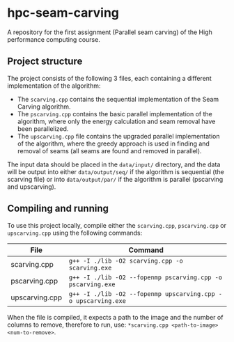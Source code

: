 # hpc-seam-carving
A repository for the first assignment (Parallel seam carving) of the High performance computing course. 

## Project structure

The project consists of the following 3 files, each containing a different implementation of the algorithm:
- The `scarving.cpp` contains the sequential implementation of the Seam Carving algorithm.
- The `pscarving.cpp` contains the basic parallel implementation of the algorithm, where only the energy calculation and seam removal have been parallelized.
- The `upscarving.cpp` file contains the upgraded parallel implementation of the algorithm, where the greedy approach is used in finding and removal of seams (all seams are found and removed in parallel).

The input data should be placed in the `data/input/` directory, and the data will be output into either `data/output/seq/` if the algorithm is sequential (the scarving file) or into `data/output/par/` if the algorithm is parallel (pscarving and upscarving).

## Compiling and running

To use this project locally, compile either the `scarving.cpp`, `pscarving.cpp` or `upscarving.cpp` using the following commands:

| File           | Command                                                       |
|----------------|---------------------------------------------------------------|
| scarving.cpp   | `g++ -I ./lib -O2 scarving.cpp -o scarving.exe`               |
| pscarving.cpp  | `g++ -I ./lib -O2 --fopenmp pscarving.cpp -o pscarving.exe`   |
| upscarving.cpp | `g++ -I ./lib -O2 --fopenmp upscarving.cpp -o upscarving.exe` |

When the file is compiled, it expects a path to the image and the number of columns to remove, therefore to run, use: `*scarving.cpp <path-to-image> <num-to-remove>`.
